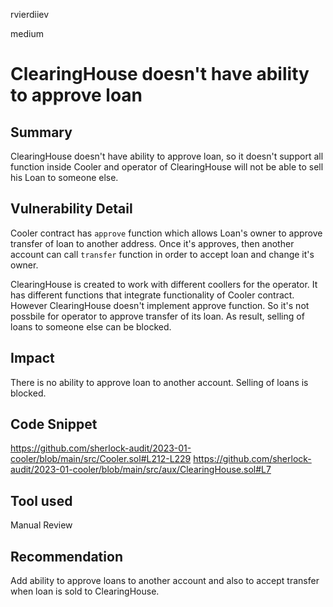 rvierdiiev

medium

# ClearingHouse doesn't have ability to approve loan

## Summary
ClearingHouse doesn't have ability to approve loan, so it doesn't support all function inside Cooler and operator of ClearingHouse will not be able to sell his Loan to someone else.
## Vulnerability Detail
Cooler contract has `approve` function which allows Loan's owner to approve transfer of loan to another address. Once it's approves, then another account can call `transfer` function in order to accept loan and change it's owner.

ClearingHouse is created to work with different coollers for the operator. It has different functions that integrate functionality of Cooler contract.
However ClearingHouse doesn't implement approve function. So it's not possbile for operator to approve transfer of its loan. As result, selling of loans to someone else can be blocked.
## Impact
There is no ability to approve loan to another account. Selling of loans is blocked.
## Code Snippet
https://github.com/sherlock-audit/2023-01-cooler/blob/main/src/Cooler.sol#L212-L229
https://github.com/sherlock-audit/2023-01-cooler/blob/main/src/aux/ClearingHouse.sol#L7
## Tool used

Manual Review

## Recommendation
Add ability to approve loans to another account and also to accept transfer when loan is sold to ClearingHouse.